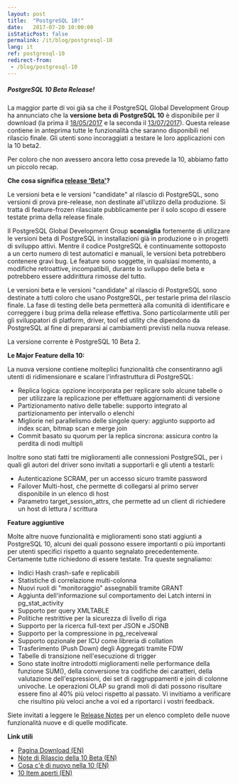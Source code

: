 ```yaml
---
layout: post
title:  "PostgreSQL 10!"
date:   2017-07-20 10:00:00
isStaticPost: false
permalink: /it/blog/postgresql-10
lang: it
ref: postgresql-10
redirect-from:
 - /blog/postgresql-10
---
```


<h5>PostgreSQL 10 Beta Release!</h5>

La maggior parte di voi già sa che il PostgreSQL Global Development Group ha annunciato che la **versione beta di
PostgreSQL 10** è disponibile per il download (la prima il [18/05/2017](https://www.postgresql.org/about/news/1749/) 
e la seconda il [13/07/2017](https://www.postgresql.org/about/news/1763/)). Questa release
contiene in anteprima tutte le funzionalità che saranno disponibili nel rilascio finale.
Gli utenti sono incoraggiati a testare le loro applicazioni con la 10 beta2.

Per coloro che non avessero ancora letto cosa prevede la 10, abbiamo fatto un piccolo recap.

**Che cosa significa [release 'Beta'](https://www.postgresql.org/developer/beta/)?**

Le versioni beta e le versioni "candidate" al rilascio di PostgreSQL, sono versioni di prova pre-release, 
non destinate all'utilizzo della produzione.
Si tratta di feature-frozen rilasciate pubblicamente per il solo scopo di essere testate prima della release finale.

Il PostgreSQL Global Development Group **sconsiglia** fortemente di utilizzare le versioni beta di PostgreSQL in 
installazioni già in produzione o in progetti di sviluppo attivi. 
Mentre il codice PostgreSQL è continuamente sottoposto a un certo numero di test automatici e manuali, le versioni 
beta potrebbero contenere gravi bug. Le feature sono soggette, in qualsiasi momento, a modifiche retroattive, incompatibili, 
durante lo sviluppo delle beta e potrebbero essere addirittura rimosse del tutto.

Le versioni beta e le versioni "candidate" al rilascio di PostgreSQL sono destinate a tutti coloro che usano PostgreSQL, 
per testarle prima del rilascio finale.
La fase di testing delle beta permetterà alla comunità di identificare e correggere i bug prima della release effettiva.
Sono particolarmente utili per gli sviluppatori di platform, driver, tool ed utility che dipendono da PostgreSQL al fine 
di prepararsi ai cambiamenti previsti nella nuova release.

La versione corrente è PostgreSQL 10 Beta 2.

**Le Major Feature della 10:**

La nuova versione contiene molteplici funzionalità che consentiranno agli utenti di ridimensionare e scalare 
l'infrastruttura di PostgreSQL:

* Replica logica: opzione incorporata per replicare solo alcune tabelle o per utilizzare la replicazione per effettuare aggiornamenti di versione
* Partizionamento nativo delle tabelle: supporto integrato al partizionamento per intervallo o elenchi
* Migliorie nel parallelismo delle singole query: aggiunto supporto ad index scan, bitmap scan e merge join
* Commit basato su quorum per la replica sincrona: assicura contro la perdita di nodi multipli

Inoltre sono stati fatti tre miglioramenti alle connessioni PostgreSQL, 
per i quali gli autori del driver sono invitati a supportarli e gli utenti a testarli:

* Autenticazione SCRAM, per un accesso sicuro tramite password
* Failover Multi-host, che permette di collegarsi al primo server disponibile in un elenco di host
* Parametro target_session_attrs, che permette ad un client di richiedere un host di lettura / scrittura

**Feature aggiuntive**

Molte altre nuove funzionalità e miglioramenti sono stati aggiunti a PostgreSQL 10, alcuni dei quali possono 
essere importanti o più importanti per utenti specifici rispetto a quanto segnalato precedentemente. 
Certamente tutte richiedono di essere testate. Tra queste segnaliamo:

* Indici Hash crash-safe e replicabili
* Statistiche di correlazione multi-colonna
* Nuovi ruoli di "monitoraggio" assegnabili tramite GRANT
* Aggiunta dell'informazione sul comportamento dei Latch interni in pg_stat_activity
* Supporto per query XMLTABLE
* Politiche restrittive per la sicurezza di livello di riga
* Supporto per la ricerca full-text per JSON e JSONB
* Supporto per la compressione in pg_receivewal
* Supporto opzionale per ICU come libreria di collation
* Trasferimento (Push Down) degli Aggregati tramite FDW
* Tabelle di transizione nell'esecuzione di trigger
* Sono state inoltre introdotti miglioramenti nelle performance della funzione SUM(), della conversione tra codifiche 
dei caratteri, della valutazione dell'espressioni, dei set di raggruppamenti e join di colonne univoche. Le operazioni
OLAP su grandi moli di dati possono risultare essere fino al 40% più veloci rispetto al passato. Vi invitiamo a
verificare che risultino più veloci anche a voi ed a riportarci i vostri feedback.

Siete invitati a leggere le [Release Notes](https://www.postgresql.org/docs/devel/static/release-10.html) 
per un elenco completo delle nuove funzionalità nuove e di quelle modificate.

**Link utili**

* [Pagina Download (EN)](https://www.postgresql.org/download/)
* [Note di Rilascio della 10 Beta (EN)](https://www.postgresql.org/docs/devel/static/release-10.html)
* [Cosa c'è di nuovo nella 10 (EN)](https://wiki.postgresql.org/wiki/New_in_postgres_10)
* [10 Item aperti (EN)](https://wiki.postgresql.org/wiki/PostgreSQL_10_Open_Items)
